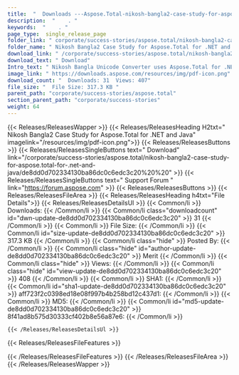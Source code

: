 ```yaml
---
title:  "  Downloads ---Aspose.Total-nikosh-bangla2-case-study-for-aspose.total-for-.net-and-java . " 
description:  "    . " 
keywords:  "    . " 
page_type:  single_release_page
folder_link: " corporate/success-stories/aspose.total/nikosh-bangla2-case-study-for-aspose.total-for-.net-and-java/"
folder_name: " Nikosh Bangla2 Case Study for Aspose.Total for .NET and Java"
download_link: " /corporate/success-stories/aspose.total/nikosh-bangla2-case-study-for-aspose.total-for-.net-and-java/de8dd0d702334130ba86dc0c6edc3c20"
download_text: " Download"
Intro_text: " Nikosh Bangla Unicode Converter uses Aspose.Total for .NET and Java. They used A..."
image_link: " https://downloads.aspose.com/resources/img/pdf-icon.png"
download_count: "  Downloads: 31  Views: 407"
file_size: "  File Size: 317.3 KB "
parent_path: "corporate/success-stories/aspose.total"
section_parent_path: "corporate/success-stories"
weight: 64 
---
```


{{< Releases/ReleasesWapper >}}
  {{< Releases/ReleasesHeading H2txt=" Nikosh Bangla2 Case Study for Aspose.Total for .NET and Java" imagelink="/resources/img/pdf-icon.png">}}
  {{< Releases/ReleasesButtons >}}
    {{< Releases/ReleasesSingleButtons text=" Download" link="/corporate/success-stories/aspose.total/nikosh-bangla2-case-study-for-aspose.total-for-.net-and-java/de8dd0d702334130ba86dc0c6edc3c20%20%20" >}}
    {{< Releases/ReleasesSingleButtons text=" Support Forum " link="https://forum.aspose.com" >}}
  {{< Releases/ReleasesButtons >}}
  {{< Releases/ReleasesFileArea >}}
    {{< Releases/ReleasesHeading h4txt="File Details">}}
    {{< Releases/ReleasesDetailsUl >}}
            {{< Common/li  >}} Downloads: {{< /Common/li >}} 
      {{< Common/li class="downloadcount" id="dwn-update-de8dd0d702334130ba86dc0c6edc3c20" >}} 31 {{< /Common/li >}} 
      {{< Common/li  >}} File Size: {{< /Common/li >}} 
      {{< Common/li id="size-update-de8dd0d702334130ba86dc0c6edc3c20" >}} 317.3 KB {{< /Common/li >}} 
      {{< Common/li  class="hide" >}} Posted By: {{< /Common/li >}} 
      {{< Common/li class="hide" id="author-update-de8dd0d702334130ba86dc0c6edc3c20" >}} Merit {{< /Common/li >}} 
      {{< Common/li class="hide"  >}} Views: {{< /Common/li >}} 
      {{< Common/li class="hide" id="view-update-de8dd0d702334130ba86dc0c6edc3c20" >}} 408 {{< /Common/li >}} 
      {{< Common/li  >}} SHA1: {{< /Common/li >}} 
      {{< Common/li id="sha1-update-de8dd0d702334130ba86dc0c6edc3c20" >}} aff723f2c0398ed18e08f997b4b258bd12c437d1: {{< /Common/li >}} 
      {{< Common/li  >}} MD5: {{< /Common/li >}} 
      {{< Common/li id="md5-update-de8dd0d702334130ba86dc0c6edc3c20" >}} 8f41ad8b575d30333cf402b8e56a87e6: {{< /Common/li >}} 

    {{< /Releases/ReleasesDetailsUl >}}

  {{< Releases/ReleasesFileFeatures >}}
      
  {{< /Releases/ReleasesFileFeatures >}}
 {{< /Releases/ReleasesFileArea >}}
{{< /Releases/ReleasesWapper >}}


